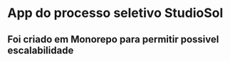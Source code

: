 # App do processo seletivo StudioSol

## Foi criado em Monorepo para permitir possivel escalabilidade
